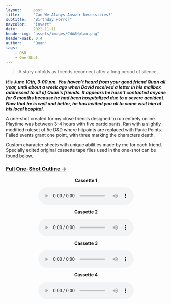 ```yaml
---
layout:     post
title:      "Can We Always Answer Necessities?"
subtitle:   "Birthday Horror"
navcolor:   "invert"
date:       2022-11-11
header-img: "assets/images/CWAANplan.png"
header-mask: 0.4
author:     "Quan"
tags:
    - D&D
    - One-Shot
---
```


> A story unfolds as friends reconnect after a long period of silence.

***It’s June 10th, 9:00 pm. You haven’t heard from your good friend Quan all year, until about a week ago when David received a letter in his mailbox addressed to all of Quan’s friends. It appears he hasn’t contacted anyone for 6 months because he had been hospitalized due to a severe accident. Now that he is well and better, he has invited you all to come visit him at his local hospital.***

A one-shot created for my close friends designed to run entirely online. Playtime was between 3-4 hours with five participants. Ran with a slightly modified ruleset of 5e D&D where hitpoints are replaced with Panic Points. Failed events grant one point, with three marking the characters death.

Custom character sheets with unique abilities made by me for each friend. Specially edited original cassette tape files used in the one-shot can be found below.

### [Full One-Shot Outline  →](https://docs.google.com/document/d/e/2PACX-1vQnvilfZP3porIn_QvBbOx7H6SJG1JVMDruHwngs0YfBoiZ-pkIBGr3hkaUh3D9OAGe2iBbj24JFEUF/pub) <!-- Link to full story -->

<div style="text-align: center;">
   <p style="font-weight: bold;">Cassette 1</p>
   <audio controls>
       <source src="/assets/images/cassette1.mp3" type="audio/mpeg">
       Your browser does not support the audio element.
   </audio>
</div>

<div style="text-align: center;">
   <p style="font-weight: bold;">Cassette 2</p>
   <audio controls>
       <source src="/assets/images/cassette2.mp3" type="audio/mpeg">
       Your browser does not support the audio element.
   </audio>
</div>

<div style="text-align: center;">
   <p style="font-weight: bold;">Cassette 3</p>
   <audio controls>
       <source src="/assets/images/cassette3.mp3" type="audio/mpeg">
       Your browser does not support the audio element.
   </audio>
</div>

<div style="text-align: center;">
   <p style="font-weight: bold;">Cassette 4</p>
   <audio controls>
       <source src="/assets/images/cassette4.mp3" type="audio/mpeg">
       Your browser does not support the audio element.
   </audio>
</div>